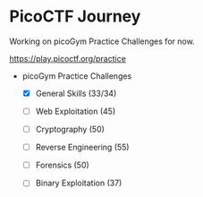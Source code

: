 # PicoCTF Journey

Working on picoGym Practice Challenges for now.

https://play.picoctf.org/practice

- picoGym Practice Challenges
  - [x] General Skills (33/34)
  - [ ] Web Exploitation (45)
  - [ ] Cryptography (50)
  - [ ] Reverse Engineering (55)
  - [ ] Forensics (50)
  - [ ] Binary Exploitation (37)

